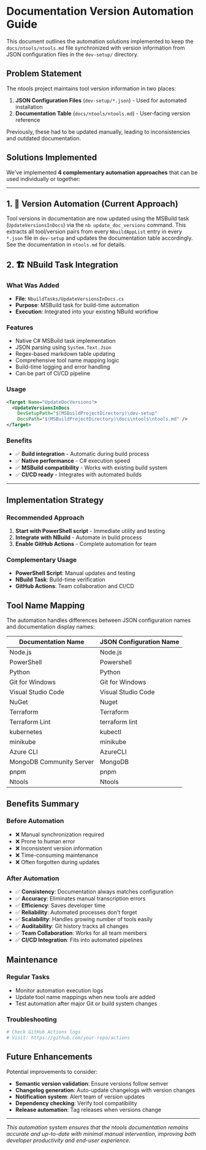 # Documentation Version Automation Guide

This document outlines the automation solutions implemented to keep the `docs/ntools/ntools.md` file synchronized with version information from JSON configuration files in the `dev-setup/` directory.

## Problem Statement

The ntools project maintains tool version information in two places:
1. **JSON Configuration Files** (`dev-setup/*.json`) - Used for automated installation
2. **Documentation Table** (`docs/ntools/ntools.md`) - User-facing version reference

Previously, these had to be updated manually, leading to inconsistencies and outdated documentation.

## Solutions Implemented

We've implemented **4 complementary automation approaches** that can be used individually or together:

---


## 1. 🔧 Version Automation (Current Approach)

Tool versions in documentation are now updated using the MSBuild task (`UpdateVersionsInDocs`) via the `nb update_doc_versions` command. This extracts all tool/version pairs from every `NbuildAppList` entry in every `*.json` file in `dev-setup` and updates the documentation table accordingly. See the documentation in `ntools.md` for details.


## 2. 🏗️ NBuild Task Integration

### What Was Added
- **File**: `NbuildTasks/UpdateVersionsInDocs.cs`
- **Purpose**: MSBuild task for build-time automation
- **Execution**: Integrated into your existing NBuild workflow

### Features
- Native C# MSBuild task implementation
- JSON parsing using `System.Text.Json`
- Regex-based markdown table updating
- Comprehensive tool name mapping logic
- Build-time logging and error handling
- Can be part of CI/CD pipeline

### Usage
```xml
<Target Name="UpdateDocVersions">
  <UpdateVersionsInDocs 
    DevSetupPath="$(MSBuildProjectDirectory)\dev-setup" 
    DocsPath="$(MSBuildProjectDirectory)\docs\ntools\ntools.md" />
</Target>
```

### Benefits
- ✅ **Build integration** - Automatic during build process
- ✅ **Native performance** - C# execution speed
- ✅ **MSBuild compatibility** - Works with existing build system
- ✅ **CI/CD ready** - Integrates with automated builds

---


## Implementation Strategy

### Recommended Approach
1. **Start with PowerShell script** - Immediate utility and testing
2. **Integrate with NBuild** - Automate in build process
3. **Enable GitHub Actions** - Complete automation for team

### Complementary Usage
- **PowerShell Script**: Manual updates and testing
- **NBuild Task**: Build-time verification
- **GitHub Actions**: Team collaboration and CI/CD

## Tool Name Mapping

The automation handles differences between JSON configuration names and documentation display names:

| Documentation Name | JSON Configuration Name |
|-------------------|------------------------|
| Node.js | Node.js |
| PowerShell | Powershell |
| Python | Python |
| Git for Windows | Git for Windows |
| Visual Studio Code | Visual Studio Code |
| NuGet | Nuget |
| Terraform | Terraform |
| Terraform Lint | terraform lint |
| kubernetes | kubectl |
| minikube | minikube |
| Azure CLI | AzureCLI |
| MongoDB Community Server | MongoDB |
| pnpm | pnpm |
| Ntools | Ntools |

## Benefits Summary

### Before Automation
- ❌ Manual synchronization required
- ❌ Prone to human error
- ❌ Inconsistent version information
- ❌ Time-consuming maintenance
- ❌ Often forgotten during updates

### After Automation
- ✅ **Consistency**: Documentation always matches configuration
- ✅ **Accuracy**: Eliminates manual transcription errors
- ✅ **Efficiency**: Saves developer time
- ✅ **Reliability**: Automated processes don't forget
- ✅ **Scalability**: Handles growing number of tools easily
- ✅ **Auditability**: Git history tracks all changes
- ✅ **Team Collaboration**: Works for all team members
- ✅ **CI/CD Integration**: Fits into automated pipelines

## Maintenance

### Regular Tasks
- Monitor automation execution logs
- Update tool name mappings when new tools are added
- Test automation after major Git or build system changes

### Troubleshooting
```powershell
# Check GitHub Actions logs
# Visit: https://github.com/your-repo/actions
```

## Future Enhancements

Potential improvements to consider:
- **Semantic version validation**: Ensure versions follow semver
- **Changelog generation**: Auto-update changelogs with version changes
- **Notification system**: Alert team of version updates
- **Dependency checking**: Verify tool compatibility
- **Release automation**: Tag releases when versions change

---

*This automation system ensures that the ntools documentation remains accurate and up-to-date with minimal manual intervention, improving both developer productivity and end-user experience.*
